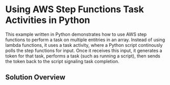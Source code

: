 # Using AWS Step Functions Task Activities in Python

This example written in Python demonstrates how to use AWS step functions to perform a task on multiple entitries in an array. Instead of using lambda functions, it uses a task activity, where a Python script continously polls the step functions for input. Once it receives this input, it generates a token for that task, performs a task (such as running a script), then sends the token back to the script signaling task completion. 

## **Solution Overview**
